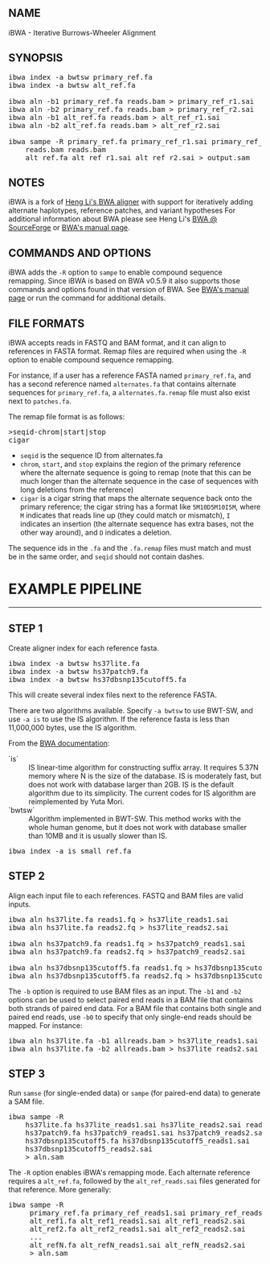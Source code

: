 ## NAME
iBWA - Iterative Burrows-Wheeler Alignment

## SYNOPSIS
<pre class='terminal'>ibwa index -a bwtsw primary_ref.fa
ibwa index -a bwtsw alt_ref.fa

ibwa aln -b1 primary_ref.fa reads.bam > primary_ref_r1.sai
ibwa aln -b2 primary_ref.fa reads.bam > primary_ref_r2.sai
ibwa aln -b1 alt_ref.fa reads.bam > alt_ref_r1.sai
ibwa aln -b2 alt_ref.fa reads.bam > alt_ref_r2.sai

ibwa sampe -R primary_ref.fa primary_ref_r1.sai primary_ref_r2.sai
    reads.bam reads.bam
    alt_ref.fa alt_ref_r1.sai alt_ref_r2.sai > output.sam</pre>

## NOTES
iBWA is a fork of [Heng Li's BWA aligner][bwa] with support for iteratively adding alternate haplotypes, reference patches, and variant hypotheses
For additional information about BWA please see Heng Li's [BWA @ SourceForge][bwa] or [BWA's manual page][bwaman].

## COMMANDS AND OPTIONS

iBWA adds the `-R` option to `sampe` to enable compound sequence remapping. Since iBWA is based on BWA v0.5.9 it also supports those commands and options found in that version of BWA.
See [BWA's manual page][bwaman] or run the command for additional details.

## FILE FORMATS

iBWA accepts reads in FASTQ and BAM format, and it can align to references in FASTA format. Remap files are required when using the `-R` option to enable compound sequence remapping.

For instance, if a user has a reference FASTA named `primary_ref.fa`, and has a second reference named `alternates.fa` that contains alternate sequences for `primary_ref.fa`, a `alternates.fa.remap` file must also exist next to `patches.fa`.

The remap file format is as follows:

<pre class='terminal'>&gt;seqid-chrom|start|stop
cigar</pre>

* `seqid` is the sequence ID from alternates.fa
* `chrom`, `start`, and `stop` explains the region of the primary reference where the alternate sequence is going to remap (note that this can be much longer than the alternate sequence in the case of sequences with long deletions from the reference)
* `cigar` is a cigar string that maps the alternate sequence back onto the primary reference; the cigar string has a format like `5M10D5M10I5M`, where `M` indicates that reads line up (they could match or mismatch), `I` indicates an insertion (the alternate sequence has extra bases, not the other way around), and `D` indicates a deletion.

The sequence ids in the `.fa` and the `.fa.remap` files must match and must be in the same order, and `seqid` should not contain dashes.

# EXAMPLE PIPELINE

---

## STEP 1
Create aligner index for each reference fasta.

<pre class='terminal'>
ibwa index -a bwtsw hs37lite.fa
ibwa index -a bwtsw hs37patch9.fa
ibwa index -a bwtsw hs37dbsnp135cutoff5.fa
</pre>

This will create several index files next to the reference FASTA.

There are two algorithms available. Specify `-a bwtsw` to use BWT-SW, and use `-a is` to use the IS algorithm. If the reference fasta is less than 11,000,000 bytes, use the IS algorithm.

From the [BWA documentation](http://bio-bwa.sourceforge.net/bwa.shtml#3):
<dl>
<dt markdown='1'>`is`</dt>
<dd>IS linear-time algorithm for constructing suffix array. It requires 5.37N memory where N is the size of the database. IS is moderately fast, but does not work with database larger than 2GB. IS is the default algorithm due to its simplicity. The current codes for IS algorithm are reimplemented by Yuta Mori.</dd>
<dt markdown='1'>`bwtsw`</dt>
<dd>Algorithm implemented in BWT-SW. This method works with the whole human genome, but it does not work with database smaller than 10MB and it is usually slower than IS.</dd>
</dl>

<pre class='terminal'>
ibwa index -a is small_ref.fa
</pre>

## STEP 2
Align each input file to each references. FASTQ and BAM files are valid inputs.

<pre class='terminal'>
ibwa aln hs37lite.fa reads1.fq > hs37lite_reads1.sai
ibwa aln hs37lite.fa reads2.fq > hs37lite_reads2.sai

ibwa aln hs37patch9.fa reads1.fq > hs37patch9_reads1.sai
ibwa aln hs37patch9.fa reads2.fq > hs37patch9_reads2.sai

ibwa aln hs37dbsnp135cutoff5.fa reads1.fq > hs37dbsnp135cutoff5_reads1.sai
ibwa aln hs37dbsnp135cutoff5.fa reads2.fq > hs37dbsnp135cutoff5_reads2.sai
</pre>

The `-b` option is required to use BAM files as an input. The `-b1` and `-b2` options can be used to select paired end reads in a BAM file that contains both strands of paired end data. For a BAM file that contains both single and paired end reads, use `-b0` to specify that only single-end reads should be mapped. For instance:

<pre class='terminal'>
ibwa aln hs37lite.fa -b1 allreads.bam > hs37lite_reads1.sai
ibwa aln hs37lite.fa -b2 allreads.bam > hs37lite_reads2.sai
</pre>

## STEP 3
Run `samse` (for single-ended data) or `sampe` (for paired-end data) to generate a SAM file.

<pre class='terminal'>
ibwa sampe -R
    hs37lite.fa hs37lite_reads1.sai hs37lite_reads2.sai reads1.fq reads2.fq
    hs37patch9.fa hs37patch9_reads1.sai hs37patch9_reads2.sai
    hs37dbsnp135cutoff5.fa hs37dbsnp135cutoff5_reads1.sai
    hs37dbsnp135cutoff5_reads2.sai
    > aln.sam
</pre>

The `-R` option enables iBWA's remapping mode. Each alternate reference requires a `alt_ref.fa`, followed by the `alt_ref_reads.sai` files generated for that reference. More generally:

<pre class='terminal'>
ibwa sampe -R
     primary_ref.fa primary_ref_reads1.sai primary_ref_reads2.sai reads1.fq reads2.fq
     alt_ref1.fa alt_ref1_reads1.sai alt_ref1_reads2.sai
     alt_ref2.fa alt_ref2_reads1.sai alt_ref2_reads2.sai
     ...
     alt_refN.fa alt_refN_reads1.sai alt_refN_reads2.sai
     > aln.sam
</pre>

[bwa]: http://bio-bwa.sourceforge.net
[bwaman]: http://bio-bwa.sourceforge.net/bwa.shtml
